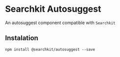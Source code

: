 # Searchkit Autosuggest

An autosuggest component compatible with `Searchkit`

## Instalation

```shell
npm install @searchkit/autosuggest --save
```

